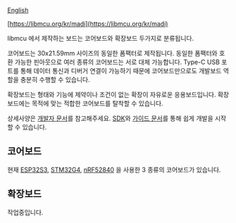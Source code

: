 [English](./README_kr.md)

[https://libmcu.org/kr/madi](https://libmcu.org/kr/madi)

libmcu 에서 제작하는 보드는 코어보드와 확장보드 두가지로 분류됩니다.

코어보드는 30x21.59mm 사이즈의 동일한 폼팩터로 제작됩니다. 동일한 폼팩터와 호환
가능한 핀아웃으로 여러 종류의 코어보드는 서로 대체 가능합니다. Type-C USB
포트를 통해 데이터 통신과 디버거 연결이 가능하기 때문에 코어보드만으로도
개발보드 역할을 충분히 수행할 수 있습니다.

확장보드는 형태와 기능에 제약이나 조건이 없는 확장이 자유로운 응용보드입니다.
확장보드에는 목적에 맞는 적합한 코어보드를 탈착할 수 있습니다.

상세사양은 [개발자 문서](https://docs.libmcu.org/boards/index.html)를
참고해주세요. [SDK](https://github.com/libmcu/MADI)와 [가이드
문서](https://docs.libmcu.org/quickstart/index.html)를 통해 쉽게 개발을 시작할
수 있습니다.

## 코어보드
현재 [ESP32S3](https://docs.libmcu.org/boards/esp32.html#esp32-libmcu),
[STM32G4](https://docs.libmcu.org/boards/stm32.html#stm32-libmcu),
[nRF52840](https://docs.libmcu.org/boards/nrf52.html#nrf52-libmcu) 을 사용한 3
종류의 코어보드가 있습니다.

## 확장보드
작업중입니다.
